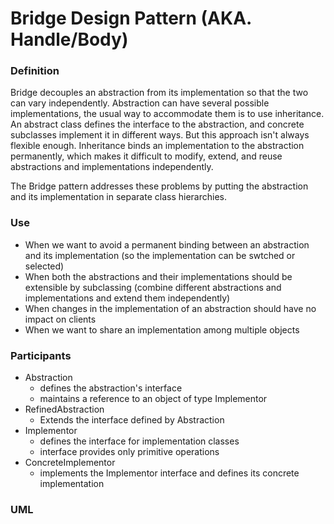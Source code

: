 # Bridge Design Pattern (AKA. Handle/Body)

### Definition

Bridge decouples an abstraction from its implementation so that the two can vary independently. 
Abstraction can have several possible implementations, the usual way to accommodate them is to use inheritance. 
An abstract class defines the interface to the abstraction, and concrete subclasses implement it in different ways. 
But this approach isn't always flexible enough. 
Inheritance binds an implementation to the abstraction permanently, which makes it difficult to modify,
extend, and reuse abstractions and implementations independently. 

The Bridge pattern addresses these problems by putting the abstraction
and its implementation in separate class hierarchies.

### Use

- When we  want to avoid a permanent binding between an abstraction and its implementation (so the implementation can be swtched or selected)
- When both the abstractions and their implementations should be extensible by subclassing (combine different abstractions and implementations and extend them independently)
- When changes in the implementation of an abstraction should have no impact on clients
- When we want to share an implementation among multiple objects

### Participants

- Abstraction
  - defines the abstraction's interface
  - maintains a reference to an object of type Implementor
- RefinedAbstraction
  - Extends the interface defined by Abstraction
- Implementor
  - defines the interface for implementation classes
  - interface provides only primitive operations
- ConcreteImplementor
  - implements the Implementor interface and defines its concrete implementation

### UML